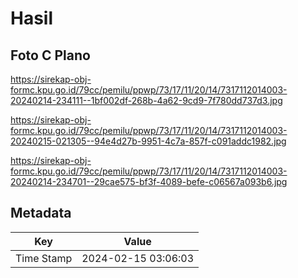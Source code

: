 # Hasil

## Foto C Plano

https://sirekap-obj-formc.kpu.go.id/79cc/pemilu/ppwp/73/17/11/20/14/7317112014003-20240214-234111--1bf002df-268b-4a62-9cd9-7f780dd737d3.jpg

https://sirekap-obj-formc.kpu.go.id/79cc/pemilu/ppwp/73/17/11/20/14/7317112014003-20240215-021305--94e4d27b-9951-4c7a-857f-c091addc1982.jpg

https://sirekap-obj-formc.kpu.go.id/79cc/pemilu/ppwp/73/17/11/20/14/7317112014003-20240214-234701--29cae575-bf3f-4089-befe-c06567a093b6.jpg


## Metadata

| Key        | Value               |
| ---------- | ------------------- |
| Time Stamp | 2024-02-15 03:06:03 |



